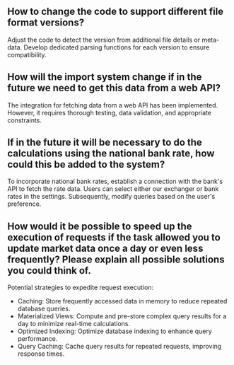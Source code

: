 ## How to change the code to support different file format versions?
Adjust the code to detect the version from additional file details or meta-data. Develop dedicated parsing functions for each version to ensure compatibility.

## How will the import system change if in the future we need to get this data from a web API?
The integration for fetching data from a web API has been implemented. However, it requires thorough testing, data validation, and appropriate constraints.

## If in the future it will be necessary to do the calculations using the national bank rate, how could this be added to the system?
To incorporate national bank rates, establish a connection with the bank's API to fetch the rate data. Users can select either our exchanger or bank rates in the settings. Subsequently, modify queries based on the user's preference.

## How would it be possible to speed up the execution of requests if the task allowed you to update market data once a day or even less frequently? Please explain all possible solutions you could think of.
Potential strategies to expedite request execution:

- Caching: Store frequently accessed data in memory to reduce repeated database queries.
- Materialized Views: Compute and pre-store complex query results for a day to minimize real-time calculations.
- Optimized Indexing: Optimize database indexing to enhance query performance.
- Query Caching: Cache query results for repeated requests, improving response times.